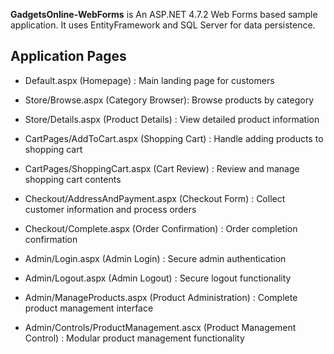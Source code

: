 **GadgetsOnline-WebForms** is An ASP.NET 4.7.2 Web Forms based sample application. It uses EntityFramework and SQL Server for data persistence. 


 Application Pages
 ---
 - Default.aspx (Homepage) : Main landing page for customers

 - Store/Browse.aspx (Category Browser): Browse products by category

 - Store/Details.aspx (Product Details) : View detailed product information

 - CartPages/AddToCart.aspx (Shopping Cart) : Handle adding products to shopping cart

 - CartPages/ShoppingCart.aspx (Cart Review) : Review and manage shopping cart contents

 - Checkout/AddressAndPayment.aspx (Checkout Form) : Collect customer information and process orders

 - Checkout/Complete.aspx (Order Confirmation) : Order completion confirmation

 - Admin/Login.aspx (Admin Login) : Secure admin authentication

 - Admin/Logout.aspx (Admin Logout) : Secure logout functionality

 - Admin/ManageProducts.aspx (Product Administration) : Complete product management interface

 - Admin/Controls/ProductManagement.ascx (Product Management Control) : Modular product management functionality



